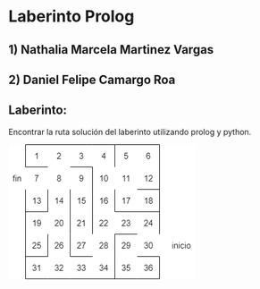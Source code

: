 # Laberinto Prolog

## 1) Nathalia Marcela Martinez Vargas
## 2) Daniel Felipe Camargo Roa 

## Laberinto:
Encontrar la ruta solución del laberinto utilizando prolog y python. 

![laberinto](https://github.com/NathaliaMartinezVargas/LaberintoProlog/blob/master/laberinto%20modelos2.png)
